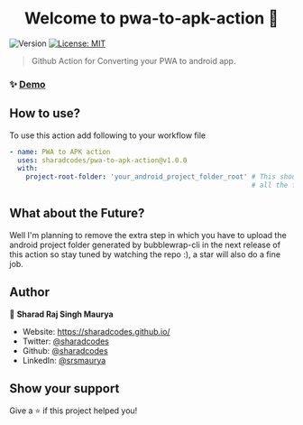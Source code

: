 <h1 align="center">Welcome to pwa-to-apk-action 👋</h1>
<p>
  <img alt="Version" src="https://img.shields.io/badge/version-1.0.0-blue.svg?cacheSeconds=2592000" />
  <a href="#" target="_blank">
    <img alt="License: MIT" src="https://img.shields.io/badge/License-MIT-yellow.svg" />
  </a>
</p>

> Github Action for Converting your PWA to android app.

### ✨ [Demo](https://github.com/sharadcodes/pwa-to-apk-action-test)

## How to use?
To use this action add following to your workflow file

```yml
- name: PWA to APK action
  uses: sharadcodes/pwa-to-apk-action@v1.0.0
  with:
    project-root-folder: 'your_android_project_folder_root' # This should be the root folder which contains
                                                            # all the files generated by bubblewrap-cli
```

## What about the Future?
Well I'm planning to remove the extra step in which you have to upload the android project folder generated by bubblewrap-cli in the next release of this action so stay tuned by watching the repo :), a star will also do a fine job.

## Author

👤 **Sharad Raj Singh Maurya**

* Website: https://sharadcodes.github.io/
* Twitter: [@sharadcodes](https://twitter.com/iamsharadraj)
* Github: [@sharadcodes](https://github.com/sharadcodes)
* LinkedIn: [@srsmaurya](https://linkedin.com/in/srsmaurya)

## Show your support

Give a ⭐️ if this project helped you!
